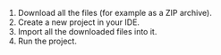 1. Download all the files (for example as a ZIP archive).
2. Create a new project in your IDE.
3. Import all the downloaded files into it.
4. Run the project.
